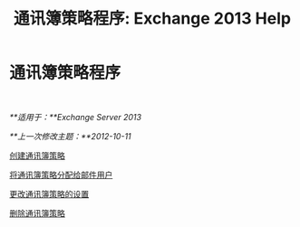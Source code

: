 ﻿---
title: '通讯簿策略程序: Exchange 2013 Help'
TOCTitle: 通讯簿策略程序
ms:assetid: 1204db89-ee4b-459a-8c14-e8d60dd6c4a4
ms:mtpsurl: https://technet.microsoft.com/zh-cn/library/Hh529916(v=EXCHG.150)
ms:contentKeyID: 50489938
ms.date: 01/11/2018
mtps_version: v=EXCHG.150
ms.translationtype: HT
---

# 通讯簿策略程序

 

_**适用于：**Exchange Server 2013_

_**上一次修改主题：**2012-10-11_

[创建通讯簿策略](create-an-address-book-policy-exchange-2013-help.md)

[将通讯簿策略分配给邮件用户](assign-an-address-book-policy-to-mail-users-exchange-2013-help.md)

[更改通讯簿策略的设置](change-the-settings-of-an-address-book-policy-exchange-2013-help.md)

[删除通讯簿策略](remove-an-address-book-policy-exchange-2013-help.md)

